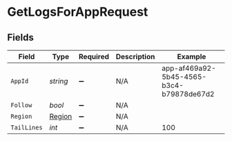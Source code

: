 # GetLogsForAppRequest


## Fields

| Field                                    | Type                                     | Required                                 | Description                              | Example                                  |
| ---------------------------------------- | ---------------------------------------- | ---------------------------------------- | ---------------------------------------- | ---------------------------------------- |
| `AppId`                                  | *string*                                 | :heavy_minus_sign:                       | N/A                                      | app-af469a92-5b45-4565-b3c4-b79878de67d2 |
| `Follow`                                 | *bool*                                   | :heavy_minus_sign:                       | N/A                                      |                                          |
| `Region`                                 | [Region](../../Models/Shared/Region.md)  | :heavy_minus_sign:                       | N/A                                      |                                          |
| `TailLines`                              | *int*                                    | :heavy_minus_sign:                       | N/A                                      | 100                                      |